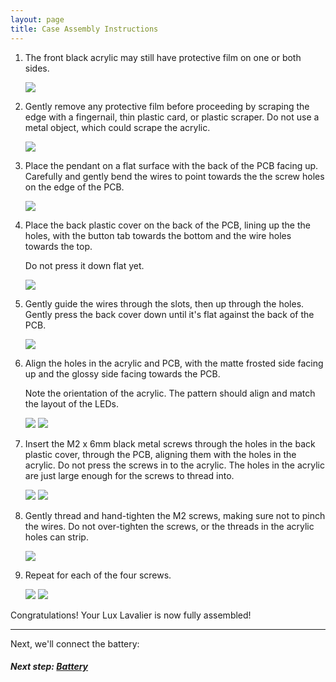 ```yaml
---
layout: page
title: Case Assembly Instructions
---
```


1. The front black acrylic may still have protective film on one or both sides.

   <img src="/assets/img/assembly/case/PXL_20220701_221516361.jpeg" class="img-thumbnail" />

1. Gently remove any protective film before proceeding by scraping the edge with a
   fingernail, thin plastic card, or plastic scraper. Do not use a metal object,
   which could scrape the acrylic.

   <img src="/assets/img/assembly/case/PXL_20220701_221601286.jpeg" class="img-thumbnail" />

1. Place the pendant on a flat surface with the back of the PCB facing up.
   Carefully and gently bend the wires to point towards the the screw holes on the edge of the PCB.

   <img src="/assets/img/assembly/case/PXL_20220915_202014998.jpg" class="img-thumbnail" />

1. Place the back plastic cover on the back of the PCB, lining up the the holes,
   with the button tab towards the bottom and the wire holes towards the top.

   Do not press it down flat yet.

   <img src="/assets/img/assembly/case/PXL_20220915_202046421.jpg" class="img-thumbnail" />

1. Gently guide the wires through the slots, then up through the holes.
   Gently press the back cover down until it's flat against the back of the PCB.

   <img src="/assets/img/assembly/case/PXL_20220915_202117215.jpg" class="img-thumbnail" />

1. Align the holes in the acrylic and PCB, with the matte frosted side facing up and
   the glossy side facing towards the PCB.

   Note the orientation of the acrylic. The pattern should align and match the layout of the LEDs.

   <img src="/assets/img/assembly/case/PXL_20220915_202215692.jpg" class="img-thumbnail" />

   <img src="/assets/img/assembly/case/PXL_20220915_202154610.jpg" class="img-thumbnail" />

1. Insert the M2 x 6mm black metal screws through the holes in the back plastic cover,
   through the PCB, aligning them with the holes in the acrylic. Do not press the screws
   in to the acrylic. The holes in the acrylic are just large enough for the screws to
   thread into.

   <img src="/assets/img/assembly/case/PXL_20220915_202302268.jpg" class="img-thumbnail" />

   <img src="/assets/img/assembly/case/PXL_20220915_202424544.jpg" class="img-thumbnail" />

1. Gently thread and hand-tighten the M2 screws, making sure not to pinch the wires.
   Do not over-tighten the screws, or the threads in the acrylic holes can strip.

   <img src="/assets/img/assembly/case/PXL_20220915_202548413.jpg" class="img-thumbnail" />

1. Repeat for each of the four screws.

   <img src="/assets/img/assembly/case/PXL_20220915_202556230.jpg" class="img-thumbnail" />

   <img src="/assets/img/assembly/case/PXL_20220915_202601270.jpg" class="img-thumbnail" />

Congratulations! Your Lux Lavalier is now fully assembled!

---

Next, we'll connect the battery:

##### Next step: [Battery](/setup/battery)
